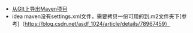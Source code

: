 - [从GIt上导出Maven项目](https://blog.csdn.net/heng_yan/article/details/80107423)
- idea maven没有settings.xml文件，需要拷贝一份可用的到.m2文件夹下[参考]（https://blog.csdn.net/asdf_1024/article/details/78967459）
